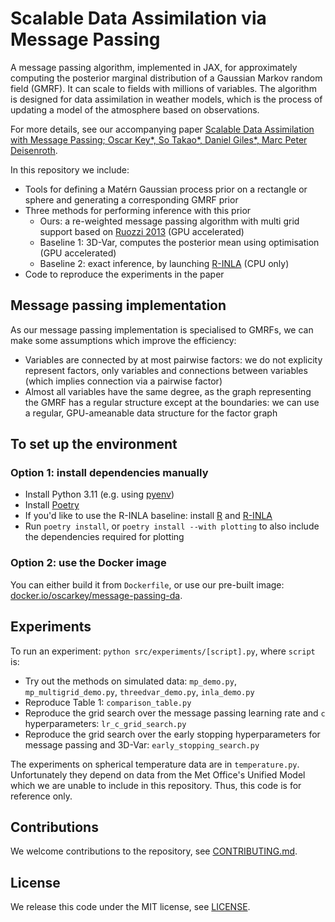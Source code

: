 # Scalable Data Assimilation via Message Passing

A message passing algorithm, implemented in JAX, for approximately computing the posterior marginal distribution of a Gaussian Markov random field (GMRF).
It can scale to fields with millions of variables.
The algorithm is designed for data assimilation in weather models, which is the process of updating a model of the atmosphere based on observations.

For more details, see our accompanying paper [Scalable Data Assimilation with Message Passing; Oscar Key*, So Takao*, Daniel Giles*, Marc Peter Deisenroth](https://arxiv.org/abs/2404.12968).

In this repository we include:
- Tools for defining a Matérn Gaussian process prior on a rectangle or sphere and generating a corresponding GMRF prior
- Three methods for performing inference with this prior
  - Ours: a re-weighted message passing algorithm with multi grid support based on [Ruozzi 2013](https://jmlr.org/papers/v14/ruozzi13a.html) (GPU accelerated)
  - Baseline 1: 3D-Var, computes the posterior mean using optimisation (GPU accelerated)
  - Baseline 2: exact inference, by launching [R-INLA](https://www.r-inla.org/) (CPU only)
- Code to reproduce the experiments in the paper


## Message passing implementation
As our message passing implementation is specialised to GMRFs, we can make some assumptions which improve the efficiency:
- Variables are connected by at most pairwise factors: we do not explicity represent factors, only variables and connections between variables (which implies connection via a pairwise factor)
- Almost all variables have the same degree, as the graph representing the GMRF has a regular structure except at the boundaries: we can use a regular, GPU-ameanable data structure for the factor graph


## To set up the environment
### Option 1: install dependencies manually
- Install Python 3.11 (e.g. using [pyenv](https://github.com/pyenv/pyenv))
- Install [Poetry](https://python-poetry.org/)
- If you'd like to use the R-INLA baseline: install [R](https://www.r-project.org/) and [R-INLA](https://www.r-inla.org/)
- Run `poetry install`, or `poetry install --with plotting` to also include the dependencies required for plotting

### Option 2: use the Docker image
You can either build it from `Dockerfile`, or use our pre-built image: [docker.io/oscarkey/message-passing-da](https://hub.docker.com/repository/docker/oscarkey/message-passing-da).


## Experiments
To run an experiment: `python src/experiments/[script].py`, where `script` is:
- Try out the methods on simulated data: `mp_demo.py`, `mp_multigrid_demo.py`, `threedvar_demo.py`, `inla_demo.py`
- Reproduce Table 1: `comparison_table.py`
- Reproduce the grid search over the message passing learning rate and `c` hyperparameters: `lr_c_grid_search.py`
- Reproduce the grid search over the early stopping hyperparameters for message passing and 3D-Var: `early_stopping_search.py`

The experiments on spherical temperature data are in `temperature.py`.
Unfortunately they depend on data from the Met Office's Unified Model which we are unable to include in this repository.
Thus, this code is for reference only.


## Contributions
We welcome contributions to the repository, see [CONTRIBUTING.md](CONTRIBUTING.md).


## License
We release this code under the MIT license, see [LICENSE](LICENSE).
